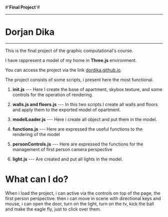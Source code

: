 #'**Final Project**'#

_______________

# Dorjan Dika #
_______________




This is the final project of the graphic computational's course.

I have rappresent a model of my home in **Three.js** environment.

You can access the project via the link [dordika.github.io](dordika.github.io).

The project consists of some scripts, i present here the most functional.


1. **init.js**
--- Here I create the base of apartment, skybox texture, and some controls for the operation of rendering.


2. **walls.js and floors.js**
--- In this two scripts I create all walls and floors and apply them to the exported model of opartment.

3. **modelLoader.js**
--- Here i create all object and put them in the model. 

4. **functions.js**
--- Here are expressed the useful functions to the rendering of the model

5. **personControls.js**
--- Here are expressed the functions for the management of first person camera perspective

6. **light.js**
--- Are created and put all lights in the model.


# **What can I do?**

When i load the project, i can active via the controls on top of the page, the first person perspective.
then i can move in scene with directional keys and mouse, i can open the door, turn on the light, turn on the tv, kick the ball and make the eagle fly, just  to click over them.




